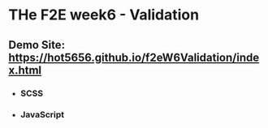 # THe F2E week6 - Validation
## Demo Site: https://hot5656.github.io/f2eW6Validation/index.html
- ### SCSS
- ### JavaScript